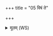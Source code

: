 +++
title = "05 विषं ते"

+++
<details><summary>मूलम् (WS)</summary>

विषं ते पवने सुरे रुधिरं स्थाने अस्तु ते ।  
मथ्नं त्वन्यो अन्यस्मा इषुधींस्तद् धनुस्त्वत् ॥ ६ ॥
</details>